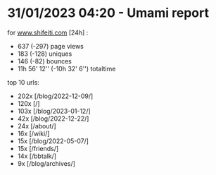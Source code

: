 # 31/01/2023 04:20 - Umami report
for www.shifeiti.com [24h] :

 - 637 (-297) page views
 - 183 (-128) uniques
 - 146 (-82) bounces
 - 11h 56' 12'' (-10h 32' 6'') totaltime


top 10 urls:
 - 202x [/blog/2022-12-09/]
 - 120x [/]
 - 103x [/blog/2023-01-12/]
 - 42x [/blog/2022-12-22/]
 - 24x [/about/]
 - 16x [/wiki/]
 - 15x [/blog/2022-05-07/]
 - 15x [/friends/]
 - 14x [/bbtalk/]
 - 9x [/blog/archives/]


